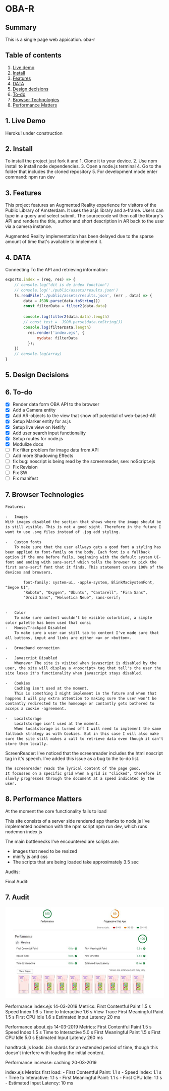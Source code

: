 # OBA-R

## Summary
This is a single page web appication. oba-r

## Table of contents
1. [Live demo](#1-Live-demo)
2. [Install](#2-Install)
3. [Features](#3-Features)
4. [DATA](#4-DATA)
5. [Design decisions](#5-Design-Decisions)
6. [To-do](#6-To-do)
7. [Browser Technologies](#7-Browser-Technologies)
8. [Performance Matters](#8-Performance-Matters)


## 1. Live Demo
<!-- https://oba-ar.netlify.com -->
Heroku! under construction


## 2. Install
To install the project just fork it and 1. Clone it to your device.
2. Use npm install to install node dependencies.
3. Open a node.js terminal
4. Go to the folder that includes the cloned repository
5. For development mode enter command: npm run dev 

## 3. Features
This project features an Augmented Reality experience for visitors of the Public Library of Amsterdam. It uses the ar.js library and a-frame. Users can type in a query and select submit. The sourcecode wil then call the library's API and renders the title, author and short description in AR back to the user via a camera instance. 

Augmented Reality implementation has been delayed due to the sparse amount of time that's available to implement it. 

## 4. DATA


Connecting To the API and retrieving information:
```js
exports.index = (req, res) => {
    // console.log("dit is de index function")
    // console.log('./public/assets/results.json')
    fs.readFile('./public/assets/results.json', (err , data) => {
        data = JSON.parse(data.toString())
        const filterData = filter2(data.data) 

        console.log(filter2(data.data).length)
        // const test =  JSON.parse(data.toString())
        console.log(filterData.length)
          res.render('index.ejs', {
              mydata: filterData
          });
    })
    // console.log(array)
}

```

## 5. Design Decisions


## 6. To-do
- [X] Render data form OBA API to the browser
- [X] Add a Camera entity
- [X] Add AR-objects to the view that show off potential of web-based-AR
- [X] Setup Marker entity for ar.js
- [X] Setup live view on Netlify
- [X] Add user search input functionality
- [X] Setup routes for node.js
- [X] Modulize docs
- [ ] Fix filter problem for image data from API
- [ ] Add more Shadowing Effects
- [ ] fix bug: noscript is being read by the screenreader, see: noScript.ejs 
- [ ] Fix Revision
- [ ] Fix SW
- [ ] Fix manifest

## 7. Browser Technologies
    Features:

    -   Images
    With images disabled the section that shows where the image should be is still visible. This is not a good sight. Therefore in the future I want to use .svg files instead of .jpg add styling.
      
    -   Custom fonts
        To make sure that the user allways gets a good font a styling has been applied to font-family on the body. Each font is a fallback option if the one before fails, beginning with the default system UI-font and ending with sans-serif which tells the browser to pick the first sans-serif font that it finds. This statement covers 100% of the devices and browsers.

            font-family: system-ui, -apple-system, BlinkMacSystemFont, "Segoe UI",
            "Roboto", "Oxygen", "Ubuntu", "Cantarell", "Fira Sans",
            "Droid Sans", "Helvetica Neue", sans-serif;
            

    -   Color
        To make sure content wouldn't be visible colorblind, a simple color palette has been used that consi
    -   Mouse/Trackpad Disabled
        To make sure a user can still tab to content I've made sure that all buttons, input and links are either <a> or <button>.

    -   Broadband connection

    -   Javascript Disabled
        Whenever The site is visited when javascript is disabled by the user, the site will display a <noscript> tag that tell's the user the site loses it's functionality when javascript stays disabled.

    -   Cookies
    	Caching isn't used at the moment. 
        This is something I might implement in the future and when that happens I will pay extra attention to making sure the user won't be contantly redirected to the homepage or contantly gets bothered to acceps a cookie -agreement.

    -   Localstorage
        Localstorage isn't used at the moment.
        When localstorage is turned off I will need to implement the same fallback strategy as with Cookies. But in this case I will also make sure the site still makes a call to retrieve data even though it can't store them locally.


ScreenReader: 
    I've noticed that the screenreader includes the html noscript tag in it's speech. I've added this issue as a bug to the to-do list.

    The screenreader reads the lyrical content of the page good. 
    It focusses on a specific grid when a grid is "clicked", therefore it slowly progresses through the document at a speed indicated by the user.
    


## 8. Performance Matters

At the moment the core functionality fails to load

This site consists of a server side rendered app thanks to node.js
I've implemented nodemon with the npm script npm run dev, which runs nodemon index.js

The main bottlenecks I've encountered are scripts are:
- images that need to be resized
- minify js and css
- The scripts that are being loaded take approximately 3.5 sec


 
Audits:

Final Audit:
## 7. Audit

![Lighthouse final performance check](https://github.com/Stanargy/BrowserTechnologies-PerformanceMatters/blob/master/public/assets/lighthouse_end.JPG)


Performance index.ejs
14-03-2019
Metrics:
    First Contentful Paint
    1.5 s
    Speed Index
    1.6 s
    Time to Interactive
    1.6 s
    View Trace
    First Meaningful Paint
    1.5 s
    First CPU Idle
    1.6 s
    Estimated Input Latency
    20 ms


Performance about.ejs
14-03-2019
Metrics:
    First Contentful Paint
    1.5 s
    Speed Index
    1.5 s
    Time to Interactive
    5.0 s
    First Meaningful Paint
    1.5 s
    First CPU Idle
    5.0 s
    Estimated Input Latency
    260 ms

handtrack js loads .bin shards for an extended period of time, though this doesn't interfere with loading the initial content.

Performance increase: caching
20-03-2019

index.ejs
    Metrics first load:
        - First Contentful Paint: 
        1.1 s
        - Speed Index:
        1.1 s
        - Time to Interactive:
        1.1 s
        - First Meaningful Paint:
        1.1 s
        - First CPU Idle:
        1.1 s
        - Estimated Input Latency: 
        10 ms


